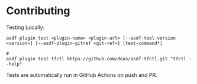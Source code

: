# Contributing

Testing Locally:

```shell
asdf plugin test <plugin-name> <plugin-url> [--asdf-tool-version <version>] [--asdf-plugin-gitref <git-ref>] [test-command*]

#
asdf plugin test tfctl https://github.com/deas/asdf-tfctl.git "tfctl --help"
```

Tests are automatically run in GitHub Actions on push and PR.
